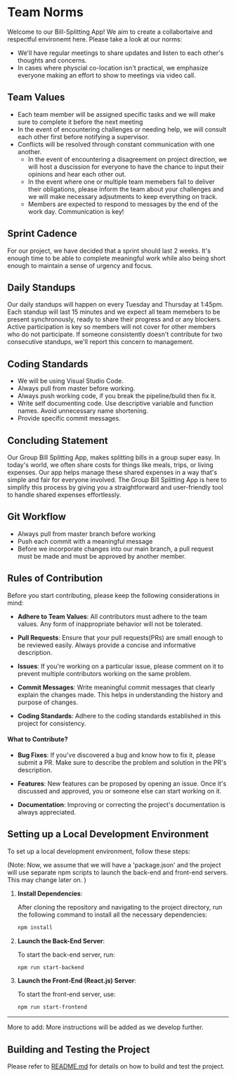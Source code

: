 # Team Norms

Welcome to our Bill-Splitting App! We aim to create a collabortaive and respectful environemt here. Please take a look at our norms:

- We'll have regular meetings to share updates and listen to each other's thoughts and concerns.
- In cases where physcial co-location isn't practical, we emphasize everyone making an effort to show to meetings via video call.

## Team Values

- Each team member will be assigned specific tasks and we will make sure to complete it before the next meeting
- In the event of encountering challenges or needing help, we will consult each other first before notifying a supervisor.
- Conflicts will be resolved through constant communication with one another.
  - In the event of encountering a disagreement on project direction, we will host a duscission for everyone to have the chance to input their opinions and hear each other out.
  - In the event where one or multiple team memebers fail to deliver their obligations, please inform the team about your challenges and we will make necessary adjsutments to keep everything on track.
  - Members are expected to respond to messages by the end of the work day. Communication is key!

## Sprint Cadence

For our project, we have decided that a sprint should last 2 weeks. It's enough time to be able to complete meaningful work while also being short enough to maintain a sense of urgency and focus.

## Daily Standups

Our daily standups will happen on every Tuesday and Thursday at 1:45pm. Each standup will last 15 minutes and we expect all team memebers to be present synchronously, ready to share their progress and or any blockers. Active participation is key so members will not cover for other members who do not participate. If someone consistently doesn't contribute for two consecutive standups, we'll report this concern to management.

## Coding Standards

- We will be using Visual Studio Code.
- Always pull from master before working.
- Always push working code, if you break the pipeline/build then fix it.
- Write self documenting code. Use descriptive variable and function names. Avoid unnecessary name shortening.
- Provide specific commit messages.

## Concluding Statement

Our Group Bill Splitting App, makes splitting bills in a group super easy. In today's world, we often share costs for things like meals, trips, or living expenses. Our app helps manage these shared expenses in a way that's simple and fair for everyone involved. The Group Bill Splitting App is here to simplify this process by giving you a straightforward and user-friendly tool to handle shared expenses effortlessly.

## Git Workflow

- Always pull from master branch before working
- Push each commit with a meaningful message
- Before we incorporate changes into our main branch, a pull request must be made and must be approved by another member.

## Rules of Contribution

Before you start contributing, please keep the following considerations in mind:

- **Adhere to Team Values**: All contributors must adhere to the team values. Any form of inappropriate behavior will not be tolerated.

- **Pull Requests**: Ensure that your pull requests(PRs) are small enough to be reviewed easily. Always provide a concise and informative description.

- **Issues**: If you're working on a particular issue, please comment on it to prevent multiple contributors working on the same problem.

- **Commit Messages**: Write meaningful commit messages that clearly explain the changes made. This helps in understanding the history and purpose of changes.

- **Coding Standards**: Adhere to the coding standards established in this project for consistency.

#### What to Contribute?

- **Bug Fixes**: If you've discovered a bug and know how to fix it, please submit a PR. Make sure to describe the problem and solution in the PR's description.

- **Features**: New features can be proposed by opening an issue. Once it's discussed and approved, you or someone else can start working on it.

- **Documentation**: Improving or correcting the project's documentation is always appreciated.

## Setting up a Local Development Environment

To set up a local development environment, follow these steps:

(Note: Now, we assume that we will have a 'package.json' and the project will use separate npm scripts to launch the back-end and front-end servers. This may change later on. )

1. **Install Dependencies**:

   After cloning the repository and navigating to the project directory, run the following command to install all the necessary dependencies:

   ```bash
   npm install
   ```

2. **Launch the Back-End Server**:

   To start the back-end server, run:

   ```bash
   npm run start-backend
   ```

3. **Launch the Front-End (React.js) Server**:

   To start the front-end server, use:

   ```bash
   npm run start-frontend
   ```

---

More to add: More instructions will be added as we develop further.

## Building and Testing the Project

Please refer to [README.md](README.md) for details on how to build and test the project.
